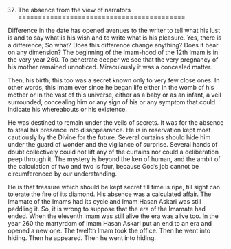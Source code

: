 37. The absence from the view of narrators
==========================================

Difference in the date has opened avenues to the writer to tell what his
lust is and to say what is his wish and to write what is his pleasure.
Yes, there is a difference; So what? Does this difference change
anything? Does it bear on any dimension? The beginning of the Imam-hood
of the 12th Imam is in the very year 260. To penetrate deeper we see
that the very pregnancy of his mother remained unnoticed. Miraculously
it was a concealed matter.

Then, his birth; this too was a secret known only to very few close
ones. In other words, this Imam ever since he began life either in the
womb of his mother or in the vast of this universe, either as a baby or
as an infant, a veil surrounded, concealing him or any sign of his or
any symptom that could indicate his whereabouts or his existence.

He was destined to remain under the veils of secrets. It was for the
absence to steal his presence into disappearance. He is in reservation
kept most cautiously by the Divine for the future. Several curtains
should hide him under the guard of wonder and the vigilance of surprise.
Several hands of doubt collectively could not lift any of the curtains
nor could a deliberation peep through it. The mystery is beyond the ken
of human, and the ambit of the calculation of two and two is four,
because God’s job cannot be circumferenced by our understanding.

He is that treasure which should be kept secret till time is ripe, till
sight can tolerate the fire of its diamond. His absence was a calculated
affair. The Imamate of the Imams had its cycle and Imam Hasan Askari was
still peddling it. So, it is wrong to suppose that the era of the
Imamate had ended. When the eleventh Imam was still alive the era was
alive too. In the year 260 the martyrdom of Imam Hasan Askari put an end
to an era and opened a new one. The twelfth Imam took the office. Then
he went into hiding. Then he appeared. Then he went into hiding.



